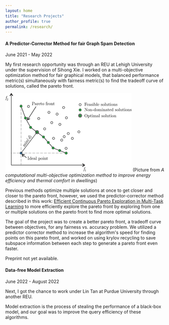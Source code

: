 ```yaml
---
layout: home
title: "Research Projects"
author_profile: true
permalink: /research/
---
```


#### A Predictor-Corrector Method for fair Graph Spam Detection
June 2021 - May 2022

My first research opportunity was through an REU at Lehigh University under the supervision of Sihong Xie. I worked on a multi-objective optimization method for fair graphical models, that balanced performance metric(s) simultaneously with fairness metric(s) to find the tradeoff curve of solutions, called the pareto front.

![Pareto front](https://github.com/ericenouen/ericenouen.github.io/blob/master/assets/image/ParetoFront.png?raw=true)
(Picture from _A computational multi-objective optimization method to improve energy efficiency and thermal comfort in dwellings_)

Previous methods optimize multiple solutions at once to get closer and closer to the pareto front, however, we used the predictor-corrector method described in this work: [Efficient Continuous Pareto Exploration in Multi-Task Learning](https://arxiv.org/abs/2006.16434) to more efficiently explore the pareto front by exploring from one or multiple solutions on the pareto front to find more optimal solutions.

The goal of the project was to create a better pareto front, a tradeoff curve between objectives, for any fairness vs. accuracy problem. We utilized a predictor corrector method to increase the algorithm's speed for finding points on this pareto front, and worked on using krylov recycling to save subspace information between each step to generate a pareto front even faster.

Preprint not yet available.

#### Data-free Model Extraction
June 2022 - August 2022

Next, I got the chance to work under Lin Tan at Purdue University through another REU.

Model extraction is the process of stealing the performance of a black-box model, and our goal was to improve the query efficiency of these algorithms.
